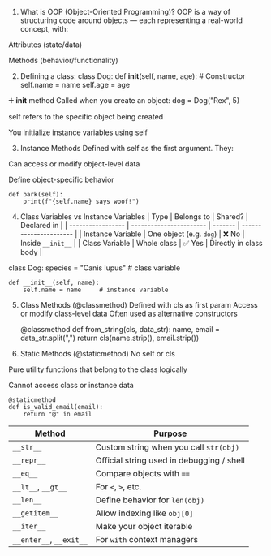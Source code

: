 1. What is OOP (Object-Oriented Programming)?
OOP is a way of structuring code around objects — each representing a real-world concept, with:

Attributes (state/data)

Methods (behavior/functionality)


2. Defining a class:
class Dog:
    def __init__(self, name, age):  # Constructor
        self.name = name
        self.age = age

➕ __init__ method
Called when you create an object: dog = Dog("Rex", 5)

self refers to the specific object being created

You initialize instance variables using self



3. Instance Methods
Defined with self as the first argument. They:

Can access or modify object-level data

Define object-specific behavior

    def bark(self):
        print(f"{self.name} says woof!")


4. Class Variables vs Instance Variables
| Type              | Belongs to              | Shared? | Declared in            |
| ----------------- | ----------------------- | ------- | ---------------------- |
| Instance Variable | One object (e.g. `dog`) | ❌ No    | Inside `__init__`      |
| Class Variable    | Whole class             | ✅ Yes   | Directly in class body |

class Dog:
    species = "Canis lupus"  # class variable

    def __init__(self, name):
        self.name = name     # instance variable



5. Class Methods (@classmethod)
Defined with cls as first param
Access or modify class-level data
Often used as alternative constructors

    @classmethod
    def from_string(cls, data_str):
        name, email = data_str.split(",")
        return cls(name.strip(), email.strip())


6. Static Methods (@staticmethod)
No self or cls

Pure utility functions that belong to the class logically

Cannot access class or instance data

    @staticmethod
    def is_valid_email(email):
        return "@" in email




| Method                  | Purpose                                   |
| ----------------------- | ----------------------------------------- |
| `__str__`               | Custom string when you call `str(obj)`    |
| `__repr__`              | Official string used in debugging / shell |
| `__eq__`                | Compare objects with `==`                 |
| `__lt__`, `__gt__`      | For `<`, `>`, etc.                        |
| `__len__`               | Define behavior for `len(obj)`            |
| `__getitem__`           | Allow indexing like `obj[0]`              |
| `__iter__`              | Make your object iterable                 |
| `__enter__`, `__exit__` | For `with` context managers               |
